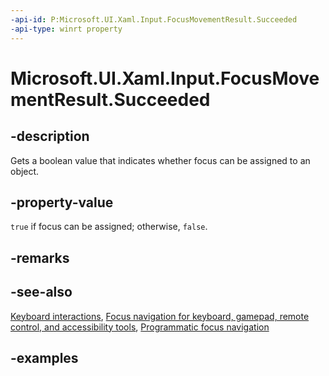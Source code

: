 ```yaml
---
-api-id: P:Microsoft.UI.Xaml.Input.FocusMovementResult.Succeeded
-api-type: winrt property
---
```


<!-- Property syntax.
public bool Succeeded { get; }
-->

# Microsoft.UI.Xaml.Input.FocusMovementResult.Succeeded

## -description

Gets a boolean value that indicates whether focus can be assigned to an object.

## -property-value

`true` if focus can be assigned; otherwise, `false`.

## -remarks

## -see-also

[Keyboard interactions](/windows/apps/design/input/keyboard-interactions), [Focus navigation for keyboard, gamepad, remote control, and accessibility tools](/windows/apps/design/input/focus-navigation), [Programmatic focus navigation](/windows/apps/design/input/focus-navigation-programmatic)

## -examples
